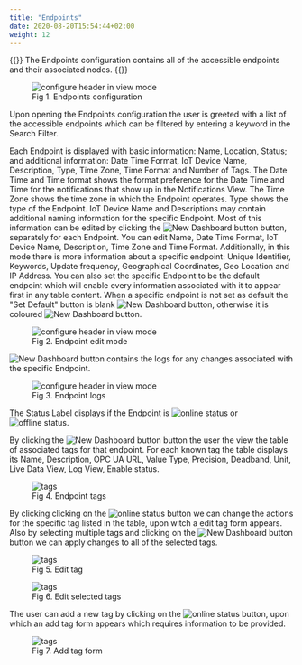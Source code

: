 ```yaml
---
title: "Endpoints"
date: 2020-08-20T15:54:44+02:00
weight: 12
---
```


{{<lead>}}
The Endpoints configuration contains all of the accessible endpoints and their associated nodes.
{{</lead>}}

<figure class="image_container">
    <img class="center_image" src="/endpoints_configurator.png" alt="configure header in view mode">
    <figcaption>Fig 1. Endpoints configuration</figcaption>
</figure>

Upon opening the Endpoints configuration the user is greeted with a list of the accessible endpoints which can be filtered by entering a keyword in the Search Filter.

Each Endpoint is displayed with basic information: Name, Location, Status; and additional information: Date Time Format, IoT Device Name, Description, Type, Time Zone, Time Format and Number of Tags. The Date Time and Time format shows the format preference for the Date Time and Time for the notifications that show up in the Notifications View. The Time Zone shows the time zone in which the Endpoint operates. Type shows the type of the Endpoint. IoT Device Name and Descriptions may contain additional naming information for the specific Endpoint. Most of this information can be edited by clicking the <img src="/edit_button.png" alt="New Dashboard button"> button, separately for each Endpoint. You can edit Name, Date Time Format, IoT Device Name, Description, Time Zone and Time Format. Additionally, in this mode there is more information about a specific endpoint: Unique Identifier, Keywords, Update frequency, Geographical Coordinates, Geo Location and IP Address. You can also set the specific Endpoint to be the default endpoint which will enable every information associated with it to appear first in any table content. When a specific endpoint is not set as default the "Set Default" button is blank <img src="/set_default_blank.png" alt="New Dashboard button">, otherwise it is coloured <img src="/set_default_primary.png" alt="New Dashboard button">. 

<figure class="image_container">
    <img class="center_image" src="/edit_endpoint.png" alt="configure header in view mode">
    <figcaption>Fig 2. Endpoint edit mode<figcaption>
</figure>

<img src="/log_button.png" alt="New Dashboard button"> contains the logs for any changes associated with the specific Endpoint.

<figure class="image_container">
    <img class="center_image" src="/logs.png" alt="configure header in view mode">
    <figcaption>Fig 3. Endpoint logs<figcaption>
</figure>

The Status Label displays if the Endpoint is <img src="/online_status.png" alt="online status"> or <img src="/offline_status.png" alt="offline status">. 

By clicking the <img src="/tag_button.png" alt="New Dashboard button"> button the user the view the table of associated tags for that endpoint. For each known tag the table displays its Name, Description, OPC UA URL, Value Type, Precision, Deadband, Unit, Live Data View, Log View, Enable status. 

<figure class="image_container">
    <img class="center_image" src="/tags.png" alt="tags">
    <figcaption>Fig 4. Endpoint tags<figcaption>
</figure>

By clicking clicking on the <img src="/edit_recipient_button.png" alt="online status"> button we can change the actions for the specific tag listed in the table, upon witch a edit tag form appears. Also by selecting multiple tags and clicking on the <img src="/change_button.png" alt="New Dashboard button"> button we can apply changes to all of the selected tags.

<figure class="image_container">
    <img class="center_image" src="/edit_tag.png" alt="tags">
    <figcaption>Fig 5. Edit tag<figcaption>
</figure>

<figure class="image_container">
    <img class="center_image" src="/edit_tags.png" alt="tags">
    <figcaption>Fig 6. Edit selected tags<figcaption>
</figure>

The user can add a new tag by clicking on the <img src="/add_tag_button.png" alt="online status"> button, upon which an add tag form appears which requires information to be provided.

<figure class="image_container">
    <img class="center_image" src="/add_tag.png" alt="tags">
    <figcaption>Fig 7. Add tag form<figcaption>
</figure>